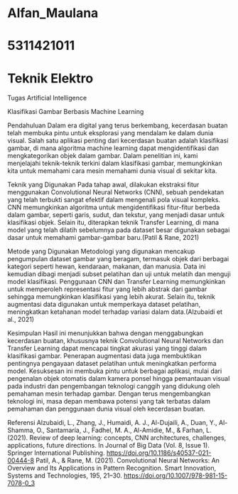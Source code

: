 # Alfan_Maulana
# 5311421011
# Teknik Elektro
Tugas Artificial Intelligence

Klasifikasi Gambar Berbasis Machine Learning

Pendahuluan
Dalam era digital yang terus berkembang, kecerdasan buatan telah membuka pintu untuk eksplorasi yang mendalam ke dalam dunia visual. Salah satu aplikasi penting dari kecerdasan buatan adalah klasifikasi gambar, di mana algoritma machine learning dapat mengidentifikasi dan mengkategorikan objek dalam gambar. Dalam penelitian ini, kami menjelajahi teknik-teknik terkini dalam klasifikasi gambar, memungkinkan kita untuk memahami cara mesin memahami dunia visual di sekitar kita.

Teknik yang Digunakan
Pada tahap awal, dilakukan ekstraksi fitur menggunakan Convolutional Neural Networks (CNN), sebuah pendekatan yang telah terbukti sangat efektif dalam mengenali pola visual kompleks. CNN memungkinkan algoritma untuk mengidentifikasi fitur-fitur berbeda dalam gambar, seperti garis, sudut, dan tekstur, yang menjadi dasar untuk klasifikasi objek. Selain itu, diterapkan teknik Transfer Learning, di mana model yang telah dilatih sebelumnya pada dataset besar digunakan sebagai dasar untuk memahami gambar-gambar baru.(Patil & Rane, 2021)

Metode yang Digunakan
Metodologi yang digunakan mencakup pengumpulan dataset gambar yang beragam, termasuk objek dari berbagai kategori seperti hewan, kendaraan, makanan, dan manusia. Data ini kemudian dibagi menjadi subset pelatihan dan uji untuk melatih dan menguji model klasifikasi. Penggunaan CNN dan Transfer Learning memungkinkan untuk memperoleh representasi fitur yang lebih abstrak dari gambar sehingga memungkinkan klasifikasi yang lebih akurat. Selain itu, teknik augmentasi data digunakan untuk memperkaya dataset pelatihan, meningkatkan ketahanan model terhadap variasi dalam data.(Alzubaidi et al., 2021)

Kesimpulan
Hasil ini menunjukkan bahwa dengan menggabungkan kecerdasan buatan, khususnya teknik Convolutional Neural Networks dan Transfer Learning dapat mencapai tingkat akurasi yang tinggi dalam klasifikasi gambar. Penerapan augmentasi data juga membuktikan pentingnya pengayaan dataset pelatihan untuk meningkatkan performa model. Kesuksesan ini membuka pintu untuk berbagai aplikasi, mulai dari pengenalan objek otomatis dalam kamera ponsel hingga pemantauan visual pada industri dan pengembangan teknologi canggih yang didukung oleh pemahaman mesin terhadap gambar. Dengan terus mengembangkan teknologi ini, masa depan membawa potensi yang tak terbatas dalam pemahaman dan penggunaan dunia visual oleh kecerdasan buatan.

Referensi
Alzubaidi, L., Zhang, J., Humaidi, A. J., Al-Dujaili, A., Duan, Y., Al-Shamma, O., Santamaría, J., Fadhel, M. A., Al-Amidie, M., & Farhan, L. (2021). Review of deep learning: concepts, CNN architectures, challenges, applications, future directions. In Journal of Big Data (Vol. 8, Issue 1). Springer International Publishing. https://doi.org/10.1186/s40537-021-00444-8
Patil, A., & Rane, M. (2021). Convolutional Neural Networks: An Overview and Its Applications in Pattern Recognition. Smart Innovation, Systems and Technologies, 195, 21–30. https://doi.org/10.1007/978-981-15-7078-0_3

